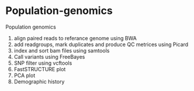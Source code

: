 # Population-genomics
Population genomics
  1. align paired reads to referance genome using BWA
  2. add readgroups, mark duplicates and produce QC metrices using Picard
  3. index and sort bam files using samtools
  4. Call variants using FreeBayes
  5. SNP filter using vcftools
  6. FastSTRUCTURE plot
  7. PCA plot
  8. Demographic history

